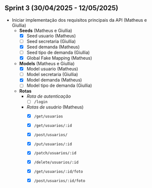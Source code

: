## Sprint 3 (30/04/2025 - 12/05/2025)

- Iniciar implementação dos requisitos principais da API (Matheus e Giullia)
  - **Seeds** (Matheus e Giullia)
    - [x] Seed usuario (Matheus)
    - [ ] Seed secretaria (Giullia)
    - [x] Seed demanda (Matheus)
    - [ ] Seed tipo de demanda (Giullia)
    - [x] Global Fake Mapping (Matheus)
  - **Models** (Matheus e Giullia)
    - [x] Model usuario (Matheus)
    - [ ] Model secretaria (Giullia)
    - [x] Model demanda (Matheus)
    - [ ] Model tipo de demanda (Giullia)
  - **Rotas**
    - *Rota de autenticação*
      - [ ] `/login`
    - *Rotas de usuário* (Matheus)
      - [x] `/get/usuarios`
      - [x] `/get/usuarios/:id`
      - [x] `/post/usuarios/`
      - [x] `/put/usuarios/:id`
      - [x] `/patch/usuarios/:id`
      - [x] `/delete/usuarios/:id`
      - [x] `/get/usuarios/:id/foto`
      - [x] `/post/usuarios/:id/foto`
    

